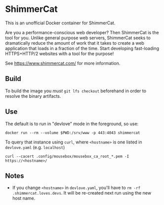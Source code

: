 # ShimmerCat

This is an unofficial Docker container for ShimmerCat.

Are you a performance-conscious web developer? Then ShimmerCat is the tool for you. Unlike general purpose web servers, ShimmerCat seeks to dramatically reduce the amount of work that it takes to create a web application that loads in a fraction of the time. Start developing fast-loading HTTPS+HTTP/2 websites with a tool for the purpose!

See https://www.shimmercat.com/ for more information.

## Build

To build the image you *must* `git lfs checkout` beforehand in order to resolve the binary artifacts.

## Use

The default is to run in "devlove" mode in the foreground, so use:

`docker run --rm --volume $PWD:/srv/www -p 443:4043 shimmercat`

To query that instance using `curl`, where `<hostname>` is one listed in `devlove.yaml` (e.g. `localhost`)

`curl --cacert .config/mousebox/mousebox_ca_root_*.pem -I https://<hostname>/`

## Notes

* If you change `<hostname>` in `devlove.yaml`, you'll have to `rm -rf .shimmercat.loves.devs`. It will be re-created next run using the new host name.
